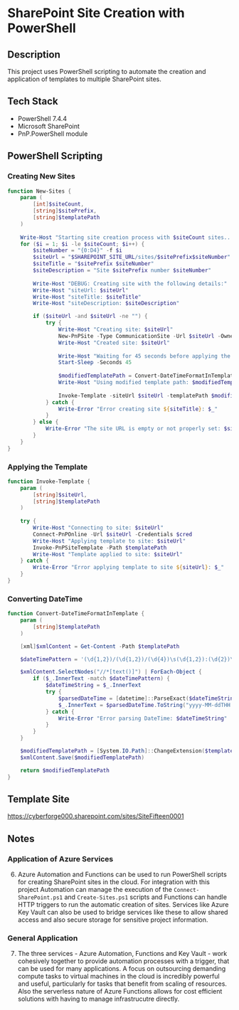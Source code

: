 # SharePoint Site Creation with PowerShell

## Description
This project uses PowerShell scripting to automate the creation and application of templates to multiple SharePoint sites.

## Tech Stack
- PowerShell 7.4.4
- Microsoft SharePoint
- PnP.PowerShell module

## PowerShell Scripting

### Creating New Sites

```powershell
function New-Sites {
    param (
        [int]$siteCount,
        [string]$sitePrefix,
        [string]$templatePath
    )
    
    Write-Host "Starting site creation process with $siteCount sites..."
    for ($i = 1; $i -le $siteCount; $i++) {
        $siteNumber = "{0:D4}" -f $i
        $siteUrl = "$SHAREPOINT_SITE_URL/sites/$sitePrefix$siteNumber"
        $siteTitle = "$sitePrefix $siteNumber"
        $siteDescription = "Site $sitePrefix number $siteNumber"
        
        Write-Host "DEBUG: Creating site with the following details:"
        Write-Host "siteUrl: $siteUrl"
        Write-Host "siteTitle: $siteTitle"
        Write-Host "siteDescription: $siteDescription"

        if ($siteUrl -and $siteUrl -ne "") {
            try {
                Write-Host "Creating site: $siteUrl"
                New-PnPSite -Type CommunicationSite -Url $siteUrl -Owner $OWNER_EMAIL -Title $siteTitle -Description $siteDescription
                Write-Host "Created site: $siteUrl"
                
                Write-Host "Waiting for 45 seconds before applying the template..."
                Start-Sleep -Seconds 45
                
                $modifiedTemplatePath = Convert-DateTimeFormatInTemplate -templatePath $templatePath
                Write-Host "Using modified template path: $modifiedTemplatePath"
                
                Invoke-Template -siteUrl $siteUrl -templatePath $modifiedTemplatePath
            } catch {
                Write-Error "Error creating site ${siteTitle}: $_"
            }
        } else {
            Write-Error "The site URL is empty or not properly set: $siteUrl"
        }
    }
}
```

### Applying the Template

```powershell
function Invoke-Template {
    param (
        [string]$siteUrl,
        [string]$templatePath
    )
    
    try {
        Write-Host "Connecting to site: $siteUrl"
        Connect-PnPOnline -Url $siteUrl -Credentials $cred
        Write-Host "Applying template to site: $siteUrl"
        Invoke-PnPSiteTemplate -Path $templatePath
        Write-Host "Template applied to site: $siteUrl"
    } catch {
        Write-Error "Error applying template to site ${siteUrl}: $_"
    }
}
```
### Converting DateTime

```powershell
function Convert-DateTimeFormatInTemplate {
    param (
        [string]$templatePath
    )

    [xml]$xmlContent = Get-Content -Path $templatePath

    $dateTimePattern = '(\d{1,2})/(\d{1,2})/(\d{4})\s(\d{1,2}):(\d{2})\s([APMapm]{2})'

    $xmlContent.SelectNodes("//*[text()]") | ForEach-Object {
        if ($_.InnerText -match $dateTimePattern) {
            $dateTimeString = $_.InnerText
            try {
                $parsedDateTime = [datetime]::ParseExact($dateTimeString, 'M/d/yyyy h:mm tt', $null)
                $_.InnerText = $parsedDateTime.ToString("yyyy-MM-ddTHH:mm:ssZ")
            } catch {
                Write-Error "Error parsing DateTime: $dateTimeString"
            }
        }
    }

    $modifiedTemplatePath = [System.IO.Path]::ChangeExtension($templatePath, "modified.xml")
    $xmlContent.Save($modifiedTemplatePath)

    return $modifiedTemplatePath
}
```

## Template Site
https://cyberforge000.sharepoint.com/sites/SiteFifteen0001

## Notes

### Application of Azure Services

6) Azure Automation and Functions can be used to run PowerShell scripts for creating SharePoint sites in the cloud. For integration with this project Automation can manage the execution of the `Connect-SharePoint.ps1` and `Create-Sites.ps1` scripts and Functions can handle HTTP triggers to run the automatic creation of sites. Services like Azure Key Vault can also be used to bridge services like these to allow shared access and also secure storage for sensitive project information.

### General Application

7) The three services - Azure Automation, Functions and Key Vault - work cohesively together to provide automation processes with a trigger, that can be used for many applications. A focus on outsourcing demanding compute tasks to virtual machines in the cloud is incredibly powerful and useful, particularly for tasks that benefit from scaling of resources. Also the serverless nature of Azure Functions allows for cost efficient solutions with having to manage infrastrucutre directly. 

